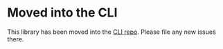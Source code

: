 # Moved into the CLI
This library has been moved into the [CLI repo](https://github.com/netlify/cli/pull/518). Please file any new issues there.
